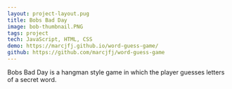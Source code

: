 ```yaml
---
layout: project-layout.pug
title: Bobs Bad Day
image: bob-thumbnail.PNG
tags: project
tech: JavaScript, HTML, CSS
demo: https://marcjfj.github.io/word-guess-game/
github: https://github.com/marcjfj/word-guess-game
---
```


Bobs Bad Day is a hangman style game in which the player guesses letters of a secret word.
